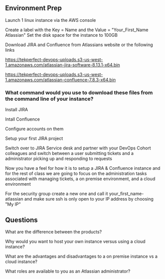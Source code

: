 ﻿## Environment Prep

Launch 1 linux instance via the AWS console

Create a label with the Key = Name and the Value = "Your_First_Name Atlassian"
Set the disk space for the instance to 100GB

Download JIRA and Confluence from Atlassians website or the following links

https://tekperfect-devops-uploads.s3-us-west-1.amazonaws.com/atlassian-jira-software-8.13.1-x64.bin

https://tekperfect-devops-uploads.s3-us-west-1.amazonaws.com/atlassian-confluence-7.8.3-x64.bin

### What command would you use to download these files from the command line of your instance?

Install JIRA

Intall Confluence

Configure accounts on them

Setup your first JIRA project

Switch over to JIRA Service desk and partner with your DevOps Cohort colleagues and switch between a user submitting tickets and a administrator picking up and responding to requests

Now you have a feel for how it is to setup a JIRA & Confluence instance and for the rest of class we are going to focus on the administration tasks associated with managing tickets, a on premise environment, and a cloud environment

For the security group create a new one and call it your_first_name-atlassian and make sure ssh is only open to your IP address by choosing "My IP"

## Questions

What are the difference between the products?

Why would you want to host your own instance versus using a cloud instance?

What are the advantages and disadvantages to a on premise instance vs a cloud instance?

What roles are available to you as an Atlassian administrator?
